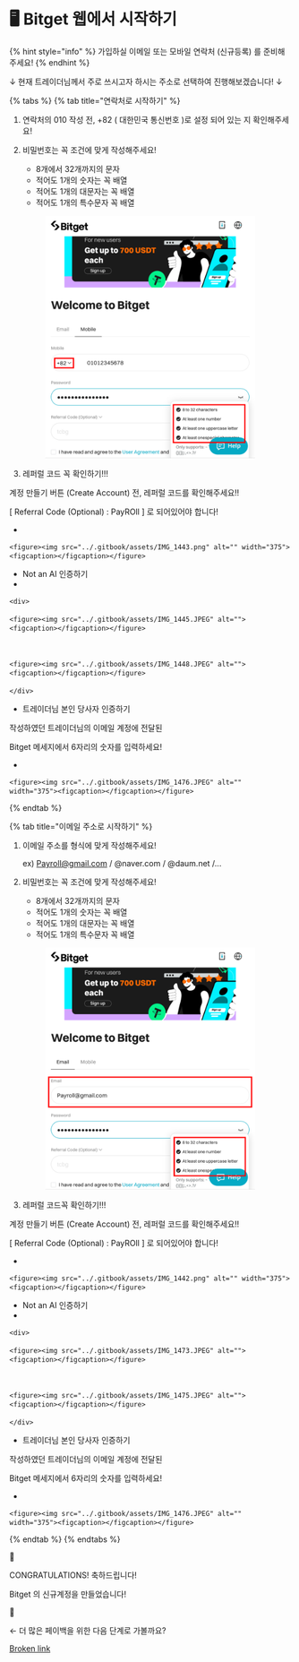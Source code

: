 # 🖥 Bitget 웹에서 시작하기

{% hint style="info" %}
가입하실 이메일 또는 모바일 연락처 (신규등록) 를 준비해주세요!
{% endhint %}

↓ 현재 트레이더님께서 주로 쓰시고자 하시는 주소로 선택하여 진행해보겠습니다! ↓

{% tabs %}
{% tab title="연락처로 시작하기" %}


1. 연락처의 010 작성 전, +82 ( 대한민국 통신번호 )로 설정 되어 있는 지 확인해주세요!
2.  비밀번호는 꼭 조건에 맞게 작성해주세요!

    * 8개에서 32개까지의 문자
    * 적어도 1개의 숫자는 꼭 배열
    * 적어도 1개의 대문자는 꼭 배열
    * 적어도 1개의 특수문자 꼭 배열

    <figure><img src="../.gitbook/assets/12345678ㅑ9ㅐ0.png" alt="" width="375"><figcaption></figcaption></figure>


3. 레퍼럴  코드 꼭 확인하기!!!

계정 만들기 버튼 (Create Account) 전, 레퍼럴 코드를 확인해주세요!!

\[ Referral Code (Optional) : PayROll ] 로 되어있어야 합니다!

*

    <figure><img src="../.gitbook/assets/IMG_1443.png" alt="" width="375"><figcaption></figcaption></figure>
* Not an AI 인증하기
*

    <div>

    <figure><img src="../.gitbook/assets/IMG_1445.JPEG" alt=""><figcaption></figcaption></figure>

     

    <figure><img src="../.gitbook/assets/IMG_1448.JPEG" alt=""><figcaption></figcaption></figure>

    </div>


* 트레이더님 본인 당사자 인증하기

작성하였던 트레이더님의 이메일 계정에 전달된&#x20;

Bitget 메세지에서 6자리의 숫자를 입력하세요!

*

    <figure><img src="../.gitbook/assets/IMG_1476.JPEG" alt="" width="375"><figcaption></figcaption></figure>
{% endtab %}

{% tab title="이메일 주소로 시작하기" %}


1.  이메일 주소를 형식에 맞게 작성해주세요!

    ex) Payroll@gmail.com / @naver.com / @daum.net /...
2.  비밀번호는 꼭 조건에 맞게 작성해주세요!

    * 8개에서 32개까지의 문자
    * 적어도 1개의 숫자는 꼭 배열
    * 적어도 1개의 대문자는 꼭 배열
    * 적어도 1개의 특수문자 꼭 배열

    <figure><img src="../.gitbook/assets/IMG_1438.png" alt="" width="375"><figcaption></figcaption></figure>


3. 레퍼럴 코드꼭 확인하기!!!

계정 만들기 버튼 (Create Account) 전, 레퍼럴 코드를 확인해주세요!!

\[ Referral Code (Optional) : PayROll ] 로 되어있어야 합니다!

*

    <figure><img src="../.gitbook/assets/IMG_1442.png" alt="" width="375"><figcaption></figcaption></figure>
* Not an AI 인증하기
*

    <div>

    <figure><img src="../.gitbook/assets/IMG_1473.JPEG" alt=""><figcaption></figcaption></figure>

     

    <figure><img src="../.gitbook/assets/IMG_1475.JPEG" alt=""><figcaption></figcaption></figure>

    </div>
* 트레이더님 본인 당사자 인증하기

작성하였던 트레이더님의 이메일 계정에 전달된&#x20;

Bitget 메세지에서 6자리의 숫자를 입력하세요!

*

    <figure><img src="../.gitbook/assets/IMG_1476.JPEG" alt="" width="375"><figcaption></figcaption></figure>
{% endtab %}
{% endtabs %}

🎉 &#x20;

CONGRATULATIONS! 축하드립니다!

Bitget 의 신규계정을 만들었습니다!&#x20;

&#x20;                                                         🎉



← 더 많은 페이백을 위한 다음 단계로 가볼까요?

[Broken link](broken-reference "mention")
